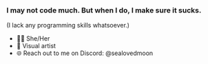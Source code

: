 ### I may not code much. But when I do, I make sure it sucks.
(I lack any programming skills whatsoever.)

- 🏳️‍⚧️ She/Her
- 🎨 Visual artist
- 🌐 Reach out to me on Discord: @sealovedmoon
